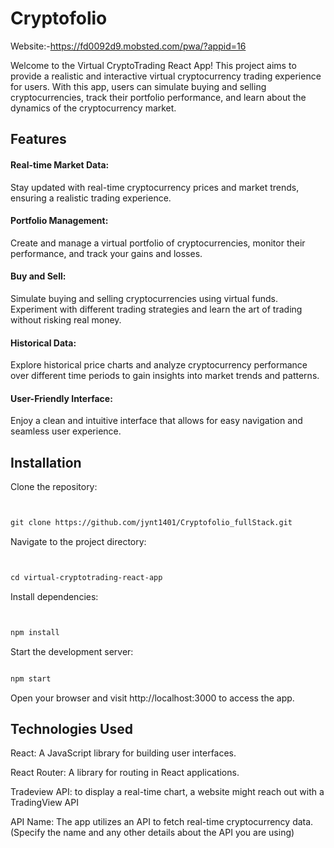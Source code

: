 # Cryptofolio

Website:-https://fd0092d9.mobsted.com/pwa/?appid=16


Welcome to the Virtual CryptoTrading React App! This project aims to provide a realistic and interactive virtual cryptocurrency trading experience for users. With this app, users can simulate buying and selling cryptocurrencies, track their portfolio performance, and learn about the dynamics of the cryptocurrency market.

## Features
#### Real-time Market Data: 
Stay updated with real-time cryptocurrency prices and market trends, ensuring a realistic trading experience.

#### Portfolio Management: 
Create and manage a virtual portfolio of cryptocurrencies, monitor their performance, and track your gains and losses.

#### Buy and Sell: 
Simulate buying and selling cryptocurrencies using virtual funds. Experiment with different trading strategies and learn the art of trading without risking real money.

#### Historical Data: 
Explore historical price charts and analyze cryptocurrency performance over different time periods to gain insights into market trends and patterns.

#### User-Friendly Interface: 
Enjoy a clean and intuitive interface that allows for easy navigation and seamless user experience.

## Installation
Clone the repository:


```markdown


git clone https://github.com/jynt1401/Cryptofolio_fullStack.git
```
Navigate to the project directory:
```markdown


cd virtual-cryptotrading-react-app
```
Install dependencies:
```markdown


npm install
```
Start the development server:
```markdown

npm start
```
Open your browser and visit http://localhost:3000 to access the app.

## Technologies Used
React: A JavaScript library for building user interfaces.


React Router: A library for routing in React applications.

Tradeview API: to display a real-time chart, a website might reach out with a TradingView API 

API Name: The app utilizes an API to fetch real-time cryptocurrency data. (Specify the name and any other details about the API you are using)




